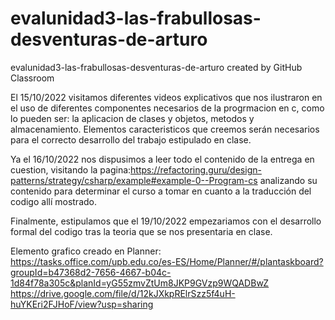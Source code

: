 # evalunidad3-las-frabullosas-desventuras-de-arturo
evalunidad3-las-frabullosas-desventuras-de-arturo created by GitHub Classroom

El 15/10/2022 visitamos diferentes videos explicativos que nos ilustraron en el uso de diferentes componentes necesarios de la progrmacion en c,
como lo pueden ser: la aplicacion de clases y objetos, metodos y almacenamiento. Elementos caracteristicos que creemos serán necesarios para el correcto desarrollo
del trabajo estipulado en clase.

Ya el 16/10/2022 nos dispusimos a leer todo el contenido de la entrega en cuestion, visitando la pagina:https://refactoring.guru/design-patterns/strategy/csharp/example#example-0--Program-cs
analizando su contenido para determinar el curso a tomar en cuanto a la traducción del codigo allí mostrado.

Finalmente, estipulamos que el 19/10/2022 empezariamos con el desarrollo formal del codigo tras la teoria que se nos presentaria en clase.

Elemento grafico creado en Planner:
https://tasks.office.com/upb.edu.co/es-ES/Home/Planner/#/plantaskboard?groupId=b47368d2-7656-4667-b04c-1d84f78a305c&planId=yG55zmvZtUm8JKP9GVzp9WQADBwZ
https://drive.google.com/file/d/12kJXkpRElrSzz5f4uH-huYKEri2FJHoF/view?usp=sharing
